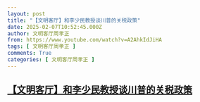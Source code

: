 ```yaml
---
layout: post
title: "【文明客厅】和李少民教授谈川普的关税政策"
date: 2025-02-07T10:52:45.000Z
author: 文明客厅周孝正
from: https://www.youtube.com/watch?v=A2AhkIdJiHA
tags: [ 文明客厅周孝正 ]
comments: True
categories: [ 文明客厅周孝正 ]
---
```

<!--1738925565000-->
[【文明客厅】和李少民教授谈川普的关税政策](https://www.youtube.com/watch?v=A2AhkIdJiHA)
------

<div>

</div>
